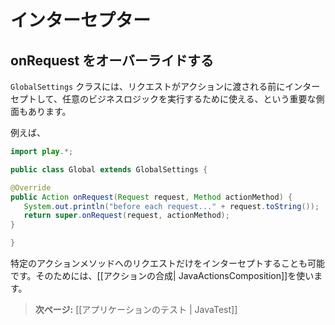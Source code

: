 <!-- translated -->
<!--
# Intercepting requests
-->
# インターセプター

<!--
## Overriding onRequest
-->
## onRequest をオーバーライドする

<!--
One important aspect of  the ```GlobalSettings``` class is that it provides a way to intercept requests and execute business logic before a request is dispatched to an action.
-->
 ```GlobalSettings``` クラスには、リクエストがアクションに渡される前にインターセプトして、任意のビジネスロジックを実行するために使える、という重要な側面もあります。

<!--
For example:
-->
例えば、

```java
import play.*;

public class Global extends GlobalSettings {

@Override
public Action onRequest(Request request, Method actionMethod) {
   System.out.println("before each request..." + request.toString());
   return super.onRequest(request, actionMethod);
}

}
```

<!--
It’s also possible to intercept a specific action method. This can be achieved via [[Action composition| JavaActionsComposition]].
-->
特定のアクションメソッドへのリクエストだけをインターセプトすることも可能です。そのためには、[[アクションの合成| JavaActionsComposition]]を使います。

<!--
> **Next:** [[Testing your application | JavaTest]]
-->
> **次ページ:** [[アプリケーションのテスト | JavaTest]]
